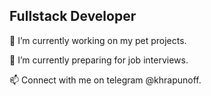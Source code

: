 <h2>Fullstack Developer</h2>

🔭 I’m currently working on my pet projects.

🌱 I’m currently preparing for job interviews.

📫 Connect with me on telegram @khrapunoff.
